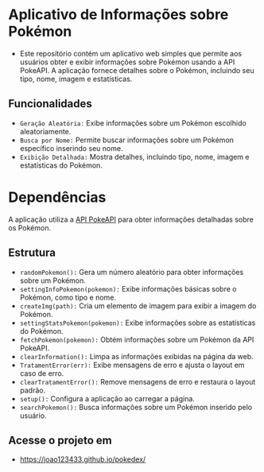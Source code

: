 # Aplicativo de Informações sobre Pokémon
- Este repositório contém um aplicativo web simples que permite aos usuários obter e exibir informações sobre Pokémon usando a API PokeAPI. A aplicação fornece detalhes sobre o Pokémon, incluindo seu tipo, nome, imagem e estatísticas.

## Funcionalidades
- `Geração Aleatória:` Exibe informações sobre um Pokémon escolhido aleatoriamente.
- `Busca por Nome:` Permite buscar informações sobre um Pokémon específico inserindo seu nome.
- `Exibição Detalhada:` Mostra detalhes, incluindo tipo, nome, imagem e estatísticas do Pokémon.

# Dependências
A aplicação utiliza a [API PokeAPI](https://pokeapi.co/) para obter informações detalhadas sobre os Pokémon.

## Estrutura
- `randomPokemon():` Gera um número aleatório para obter informações sobre um Pokémon.
- `settingInfoPokemon(pokemon):` Exibe informações básicas sobre o Pokémon, como tipo e nome.
- `createImg(path):` Cria um elemento de imagem para exibir a imagem do Pokémon.
- `settingStatsPokemon(pokemon):` Exibe informações sobre as estatísticas do Pokémon.
- `fetchPokemon(pokemon):` Obtém informações sobre um Pokémon da API PokeAPI.
- `clearInformation():` Limpa as informações exibidas na página da web.
- `TratamentError(err):` Exibe mensagens de erro e ajusta o layout em caso de erro.
- `clearTratamentError():` Remove mensagens de erro e restaura o layout padrão.
- `setup():` Configura a aplicação ao carregar a página.
- `searchPokemon():` Busca informações sobre um Pokémon inserido pelo usuário.

## Acesse o projeto em
- https://joao123433.github.io/pokedex/
